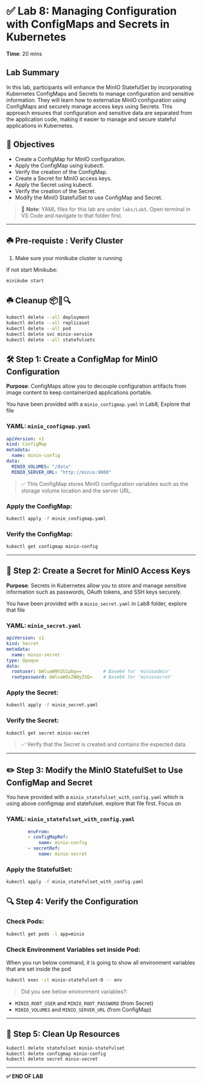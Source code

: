 
# ✅ Lab 8: Managing Configuration with ConfigMaps and Secrets in Kubernetes

**Time**: 20 mins

## Lab Summary
In this lab, participants will enhance the MinIO StatefulSet by incorporating Kubernetes ConfigMaps and Secrets to manage configuration and sensitive information. They will learn how to externalize MinIO configuration using ConfigMaps and securely manage access keys using Secrets. This approach ensures that configuration and sensitive data are separated from the application code, making it easier to manage and secure stateful applications in Kubernetes.

## 🎯 Objectives
- Create a ConfigMap for MinIO configuration.
- Apply the ConfigMap using kubectl.
- Verify the creation of the ConfigMap.
- Create a Secret for MinIO access keys.
- Apply the Secret using kubectl.
- Verify the creation of the Secret.
- Modify the MinIO StatefulSet to use ConfigMap and Secret.

> 📂 **Note**: YAML files for this lab are under `labs/Lab5`. Open terminal in VS Code and navigate to that folder first.

---

## ☘️ Pre-requiste : Verify Cluster
1. Make sure your minikube cluster is running 

If not start Minikube:

```bash
minikube start
```

## ☘️ Cleanup 📦🧰🔍
```bash
kubectl delete --all deployment
kubectl delete --all replicaset
kubectl delete --all pod
kubectl delete svc minio-service
kubectl delete --all statefulsets
```

## 🛠️ Step 1: Create a ConfigMap for MinIO Configuration

**Purpose**: ConfigMaps allow you to decouple configuration artifacts from image content to keep containerized applications portable.

You have been provided with a `minio_configmap.yaml` in Lab8, Explore that file 

### YAML: `minio_configmap.yaml`
```yaml
apiVersion: v1
kind: ConfigMap
metadata:
  name: minio-config
data:
  MINIO_VOLUMES: "/data"
  MINIO_SERVER_URL: "http://minio:9000"
```

> ✅ This ConfigMap stores MinIO configuration variables such as the storage volume location and the server URL.


### Apply the ConfigMap:
```bash
kubectl apply -f minio_configmap.yaml
```

### Verify the ConfigMap:
```bash
kubectl get configmap minio-config
```
---

## 🔐 Step 2: Create a Secret for MinIO Access Keys

**Purpose**: Secrets in Kubernetes allow you to store and manage sensitive information such as passwords, OAuth tokens, and SSH keys securely.

You have been provided with a `minio_secret.yaml` in Lab8 folder, explore that file 

### YAML: `minio_secret.yaml`
```yaml
apiVersion: v1
kind: Secret
metadata:
  name: minio-secret
type: Opaque
data:
  rootuser: bWluaW9hZG1pbg==        # Base64 for 'minioadmin'
  rootpassword: bWluaW9zZWNyZXQ=    # Base64 for 'miniosecret'
```

### Apply the Secret:
```bash
kubectl apply -f minio_secret.yaml
```

### Verify the Secret:
```bash
kubectl get secret minio-secret
```

> ✅ Verify that the Secret is created and contains the expected data.

---

## ✏️ Step 3: Modify the MinIO StatefulSet to Use ConfigMap and Secret

You have provided with a `minio_statefulset_with_config.yaml` which is using above configmap and statefulset. explore that file first. Focus on 

### YAML: `minio_statefulset_with_config.yaml`
```yaml
        envFrom:
        - configMapRef:
            name: minio-config
        - secretRef:
            name: minio-secret
```

### Apply the StatefulSet:
```bash
kubectl apply -f minio_statefulset_with_config.yaml
```

## 🔍 Step 4: Verify the Configuration

### Check Pods:
```bash
kubectl get pods -l app=minio
```


### Check Environment Variables set inside Pod:

When you run below command, it is going to show all environment variables that are set inside the pod

```bash
kubectl exec -it minio-statefulset-0 -- env
```

> Did you see below environment variables?:
- `MINIO_ROOT_USER` and `MINIO_ROOT_PASSWORD` (from Secret)
- `MINIO_VOLUMES` and `MINIO_SERVER_URL` (from ConfigMap)

---

## 🧹 Step 5: Clean Up Resources

```bash
kubectl delete statefulset minio-statefulset
kubectl delete configmap minio-config
kubectl delete secret minio-secret
```

---

**✅ END OF LAB**
